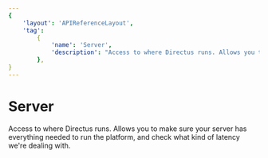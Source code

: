 ```yaml
---
{
    'layout': 'APIReferenceLayout',
    'tag':
        {
            'name': 'Server',
            'description': "Access to where Directus runs. Allows you to make sure your server has everything needed to run the platform, and check what kind of latency we're dealing with.",
        },
}
---
```


# Server

Access to where Directus runs. Allows you to make sure your server has everything needed to run the platform, and check what kind of latency we're dealing with.
